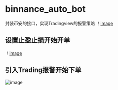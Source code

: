 # binnance_auto_bot

封装币安的接口，实现Tradingview的报警策略
！[image](https://user-images.githubusercontent.com/32089099/144746044-2a5e4bc8-4d20-4585-9dcf-102016af70a4.png)

## 设置止盈止损开始开单
！[image]( https://user-images.githubusercontent.com/32089099/144746085-26047ddd-701e-4264-b97d-bd53dce34da9.png )

## 引入Trading报警开始下单
![image](https://user-images.githubusercontent.com/32089099/144746126-1275cc17-5294-49cd-a7ff-20d4447627c0.png)
